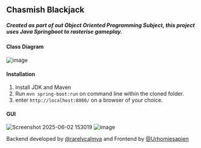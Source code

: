 ## Chasmish Blackjack
##### Created as part of out Object Oriented Programming Subject, this project uses Java Springboot to rasterise gameplay. 

#### Class Diagram


![image](https://github.com/user-attachments/assets/61b9d622-b4b1-467a-951b-268c844010ac)


#### Installation

1. Install JDK and Maven
2. Run ```mvn spring-boot:run``` on command line within the cloned folder.
3. enter ```http://localhost:8080/``` on a browser of your choice.


#### GUI


![Screenshot 2025-06-02 153019](https://github.com/user-attachments/assets/499c3f3c-8222-40d4-8df9-4924d4f0aa3a)
![image](https://github.com/user-attachments/assets/03ebeb04-aac8-4b56-8f59-160022690a43)


Backend developed by [@rarelycalmya](https://github.com/rarelycalmya) and Frontend by [@Urhomiesapien](https://github.com/Urhomiesapien)
